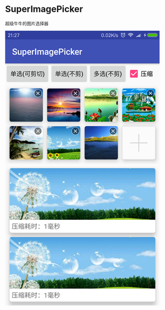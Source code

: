 # SuperImagePicker
超级牛牛的图片选择器

![](https://github.com/xiaoexiao51/SuperImagePicker/blob/master/screenshot/img01.png)
